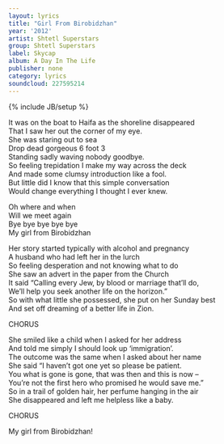 ```yaml
---
layout: lyrics
title: "Girl From Birobidzhan"
year: '2012'
artist: Shtetl Superstars
group: Shtetl Superstars
label: Skycap
album: A Day In The Life
publisher: none
category: lyrics
soundcloud: 227595214
---
```

{% include JB/setup %}


It was on the boat to Haifa as the shoreline disappeared    
That I saw her out the corner of my eye.    
She was staring out to sea    
Drop dead gorgeous 6 foot 3    
Standing sadly waving nobody goodbye.    
So feeling trepidation I make my way across the deck    
And made some clumsy introduction like a fool.    
But little did I know that this simple conversation    
Would change everything I thought I ever knew.    
    
Oh where and when    
Will we meet again    
Bye bye bye bye bye     
My girl from Birobidzhan    
    
Her story started typically with alcohol and pregnancy    
A husband who had left her in the lurch    
So feeling desperation and not knowing what to do    
She saw an advert in the paper from the Church    
It said “Calling every Jew, by blood or marriage that’ll do,    
We’ll help you seek another life on the horizon.”    
So with what little she possessed, she put on her Sunday best    
And set off dreaming of a better life in Zion.    
    
CHORUS    
    
She smiled like a child when I asked for her address    
And told me simply I should look up ‘immigration’.    
The outcome was the same when I asked about her name    
She said “I haven’t got one yet so please be patient.    
You what is gone is gone, that was then and this is now –    
You’re not the first hero who promised he would save me.”    
So in a trail of golden hair, her perfume hanging in the air    
She disappeared and left me helpless like a baby.    
    
CHORUS    
    
My girl from Birobidzhan!
